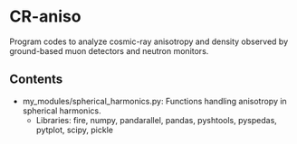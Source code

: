 # CR-aniso
Program codes to analyze cosmic-ray anisotropy and density observed by ground-based muon detectors and neutron monitors.

## Contents
- my_modules/spherical_harmonics.py: Functions handling anisotropy in spherical harmonics.
  - Libraries: fire, numpy, pandarallel, pandas, pyshtools, pyspedas, pytplot, scipy, pickle
